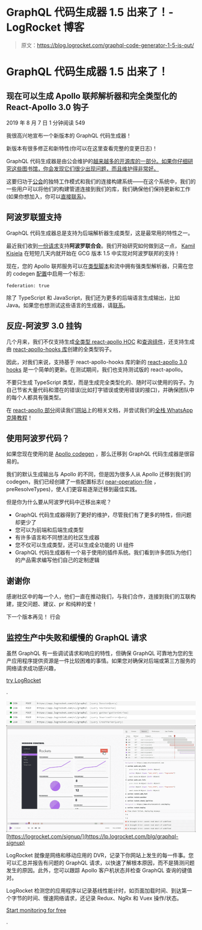 # GraphQL 代码生成器 1.5 出来了！- LogRocket 博客

> 原文：<https://blog.logrocket.com/graphql-code-generator-1-5-is-out/>

# GraphQL 代码生成器 1.5 出来了！

## 现在可以生成 Apollo 联邦解析器和完全类型化的 React-Apollo 3.0 钩子

2019 年 8 月 7 日 1 分钟阅读 549

我很高兴地宣布一个新版本的 GraphQL 代码生成器！

新版本有很多修正和新特性(你可以在这里查看完整的变更日志)！

GraphQL 代码生成器是由公会维护的[越来越多的开源库的一部分。如果你仔细研究这些图书馆，你会发现它们很少出现问题，而且维护得非常好。](https://github.com/the-guild-org/Stack)

这要归功于[公会](https://the-guild.dev/)的独特工作模式和我们的连接构建系统——在这个系统中，我们的一些用户可以将他们的构建管道连接到我们的库，我们确保他们保持更新和工作(如果你想加入，你可以[直接联系](https://the-guild.dev/))。

## 阿波罗联盟支持

GraphQL 代码生成器总是支持为后端解析器生成类型，这是最常用的特性之一。

最近我们收到[一份请求](https://github.com/dotansimha/graphql-code-generator/issues/2086)支持**阿波罗联合会**。我们开始研究如何做到这一点， [Kamil Kisiela](https://github.com/kamilkisiela/) 在短短几天内就开始在 GCG 版本 1.5 中实现对阿波罗联邦的支持！

现在，您的 Apollo 联邦服务可以在[类型脚本](https://blog.logrocket.com/writing-idiomatic-typescript/)和流中拥有强类型解析器，只需在您的 codegen [配置](https://graphql-code-generator.com/docs/getting-started/config-field)中启用一个标志:

```
federation: true
```

除了 TypeScript 和 JavaScript，我们还为更多的后端语言生成输出，比如 Java。如果您也想测试这些语言的生成器，请[联系](https://the-guild.dev/)。

## 反应-阿波罗 3.0 挂钩

几个月来，我们不仅支持生成[全类型 react-apollo HOC](https://graphql-code-generator.com/docs/plugins/typescript-react-apollo#withhoc-boolean-default-value-true) 和[查询组件](https://graphql-code-generator.com/docs/plugins/typescript-react-apollo#withcomponent-boolean-default-value-true)，还支持生成由 [react-apollo-hooks 库](https://github.com/trojanowski/react-apollo-hooks/)创建的全类型钩子。

因此，对我们来说，支持基于 react-apollo-hooks 库的新的 [react-apollo 3.0 hooks](https://blog.apollographql.com/apollo-client-now-with-react-hooks-676d116eeae2) 是一个简单的更新。在测试期间，我们也支持测试版的 react-apollo。

不要只生成 TypeScript 类型，而是生成完全类型化的、随时可以使用的钩子。为自己节省大量代码和潜在的错误(比如打字错误或使用错误的接口)，并确保团队中的每个人都具有强类型。

在 [react-apollo 部分](https://graphql-code-generator.com/docs/plugins/typescript-react-apollo)阅读我们[网站](https://graphql-code-generator.com/)上的相关文档，并尝试我们的[全栈 WhatsApp 克隆教程](https://www.tortilla.academy/Urigo/WhatsApp-Clone-Tutorial/master/next/step/9)！

## 使用阿波罗代码？

如果您现在使用的是 [Apollo codegen](https://www.apollographql.com/docs/angular/features/developer-tooling/#apollo-codegen) ，那么迁移到 GraphQL 代码生成器是很容易的。

我们的默认生成输出与 Apollo 的不同，但是因为很多人从 Apollo 迁移到我们的 codegen，我们已经创建了一些配置标志( [near-operation-file](https://graphql-code-generator.com/docs/presets/near-operation-file#docsNav) ，preResolveTypes)，使人们更容易逐渐迁移到最佳实践。

但是你为什么要从阿波罗代码中迁移出来呢？

*   GraphQL 代码生成器得到了更好的维护，尽管我们有了更多的特性，但问题却更少了
*   您可以为前端和后端生成类型
*   有许多语言和不同想法的社区生成器
*   您不仅可以生成类型，还可以生成全功能的 UI 组件
*   GraphQL 代码生成器有一个易于使用的插件系统。我们看到许多团队为他们的产品需求编写他们自己的定制逻辑

## 谢谢你

感谢社区中的每一个人，他们一直在推动我们，与我们合作，连接到我们的互联构建，提交问题、建议、pr 和纯粹的爱！

下一个版本再见！
行会

## 监控生产中失败和缓慢的 GraphQL 请求

虽然 GraphQL 有一些调试请求和响应的特性，但确保 GraphQL 可靠地为您的生产应用程序提供资源是一件比较困难的事情。如果您对确保对后端或第三方服务的网络请求成功感兴趣，

[try LogRocket](https://lp.logrocket.com/blg/graphql-signup)

.

[![](img/432a3823c85b3fb72a206e6236a29f48.png)![LogRocket Dashboard Free Trial Banner](img/d6f5a5dd739296c1dd7aab3d5e77eeb9.png)](https://lp.logrocket.com/blg/graphql-signup)[https://logrocket.com/signup/](https://lp.logrocket.com/blg/graphql-signup)

LogRocket 就像是网络和移动应用的 DVR，记录下你网站上发生的每一件事。您可以汇总并报告有问题的 GraphQL 请求，以快速了解根本原因，而不是猜测问题发生的原因。此外，您可以跟踪 Apollo 客户机状态并检查 GraphQL 查询的键值对。

LogRocket 检测您的应用程序以记录基线性能计时，如页面加载时间、到达第一个字节的时间、慢速网络请求，还记录 Redux、NgRx 和 Vuex 操作/状态。

[Start monitoring for free](https://lp.logrocket.com/blg/graphql-signup)

.